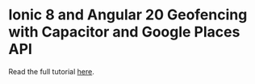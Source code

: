 # Ionic 8 and Angular 20 Geofencing with Capacitor and Google Places API

Read the full tutorial [here](https://www.djamware.com/post/5b40b76680aca77b083240b3/ionic-8-and-angular-20-geofencing-with-capacitor-and-google-places-api).
